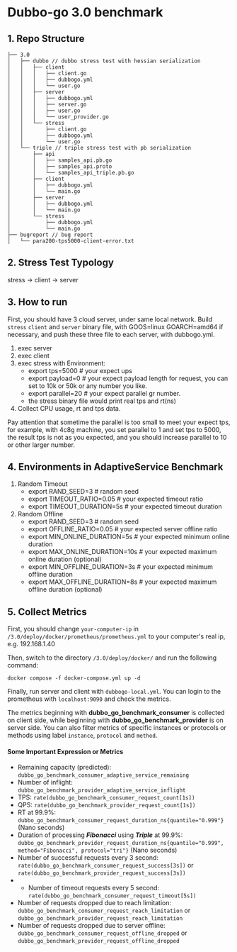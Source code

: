 # Dubbo-go 3.0 benchmark

## 1. Repo Structure

```text
├── 3.0
│   ├── dubbo // dubbo stress test with hessian serialization
│   │   ├── client
│   │   │   ├── client.go
│   │   │   ├── dubbogo.yml
│   │   │   └── user.go
│   │   ├── server
│   │   │   ├── dubbogo.yml
│   │   │   ├── server.go
│   │   │   ├── user.go
│   │   │   └── user_provider.go
│   │   └── stress
│   │       ├── client.go
│   │       ├── dubbogo.yml
│   │       └── user.go
│   └── triple // triple stress test with pb serialization
│       ├── api
│       │   ├── samples_api.pb.go
│       │   ├── samples_api.proto
│       │   └── samples_api_triple.pb.go
│       ├── client
│       │   ├── dubbogo.yml
│       │   └── main.go
│       ├── server
│       │   ├── dubbogo.yml
│       │   └── main.go
│       └── stress
│           ├── dubbogo.yml
│           └── main.go
├── bugreport // bug report
│   └── para200-tps5000-client-error.txt 
```

## 2. Stress Test Typology

stress -> client -> server

## 3. How to run

First, you should have 3 cloud server, under same local network. Build `stress` `client` and `server` binary file, with GOOS=linux GOARCH=amd64 if necessary, and push these three file to each server, with dubbogo.yml.

1. exec server
2. exec client
3. exec stress with Environment:
   - export tps=5000 # your expect ups
   - export payload=0 # your expect payload length for request, you can set to 10k or 50k or any number you like.
   - export parallel=20 # your expect parallel gr number.
   - the stress binary file would print real tps and rt(ns)
4. Collect CPU usage, rt and tps data.  

Pay attention that sometime the parallel is too small to meet your expect tps, for example, with 4c8g machine, you set parallel to 1 and set tps to 5000, the result tps is not as you expected, and you should increase parallel to 10 or other larger number.

## 4. Environments in AdaptiveService Benchmark
1. Random Timeout
   - export RAND_SEED=3             # random seed
   - export TIMEOUT_RATIO=0.05      # your expected timeout ratio
   - export TIMEOUT_DURATION=5s     # your expected timeout duration
2. Random Offline
   - export RAND_SEED=3             # random seed
   - export OFFLINE_RATIO=0.05      # your expected server offline ratio
   - export MIN_ONLINE_DURATION=5s  # your expected minimum online duration
   - export MAX_ONLINE_DURATION=10s # your expected maximum online duration (optional)
   - export MIN_OFFLINE_DURATION=3s # your expected minimum offline duration
   - export MAX_OFFLINE_DURATION=8s # your expected maximum offline duration (optional)
## 5. Collect Metrics
First, you should change `your-computer-ip` in `/3.0/deploy/docker/prometheus/prometheus.yml` to your computer's real ip, e.g. 192.168.1.40

Then, switch to the directory `/3.0/deploy/docker/` and run the following command:
```shell
docker compose -f docker-compose.yml up -d
```
Finally, run server and client with `dubbogo-local.yml`. You can login to the prometheus with `localhost:9090` and check the metrics.

The metrics beginning with **dubbo_go_benchmark_consumer** is collected on client side, while beginning with **dubbo_go_benchmark_provider** is on server side. You can also filter metrics of specific instances or protocols or methods using label `instance`, `protocol` and `method`.

#### Some Important Expression or Metrics
- Remaining capacity (predicted): `dubbo_go_benchmark_consumer_adaptive_service_remaining`
- Number of inflight: `dubbo_go_benchmark_provider_adaptive_service_inflight`
- TPS: `rate(dubbo_go_benchmark_consumer_request_count[1s])`
- QPS: `rate(dubbo_go_benchmark_provider_request_count[1s])`
- RT at 99.9%: `dubbo_go_benchmark_consumer_request_duration_ns{quantile="0.999"}` (Nano seconds)
- Duration of processing ***Fibonacci*** using ***Triple*** at 99.9%: `dubbo_go_benchmark_provider_request_duration_ns{quantile="0.999", method="Fibonacci", protocol="tri"}` (Nano seconds)
- Number of successful requests every 3 second: `rate(dubbo_go_benchmark_consumer_request_success[3s])` or `rate(dubbo_go_benchmark_provider_request_success[3s])`
- - Number of timeout requests every 5 second: `rate(dubbo_go_benchmark_consumer_request_timeout[5s])`
- Number of requests dropped due to reach limitation: `dubbo_go_benchmark_consumer_request_reach_limitation` or `dubbo_go_benchmark_provider_request_reach_limitation`
- Number of requests dropped due to server offline: `dubbo_go_benchmark_consumer_request_offline_dropped` or `dubbo_go_benchmark_provider_request_offline_dropped`
